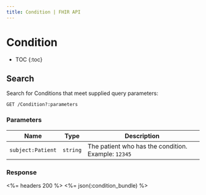 ```yaml
---
title: Condition | FHIR API
---
```


# Condition

* TOC
{:toc}

## Search

Search for Conditions that meet supplied query parameters:

    GET /Condition?:parameters

### Parameters

Name | Type | Description
-----|------|--------------
`subject:Patient`|`string`| The patient who has the condition. Example: `12345`

### Response

<%= headers 200 %>
<%= json(:condition_bundle) %>
